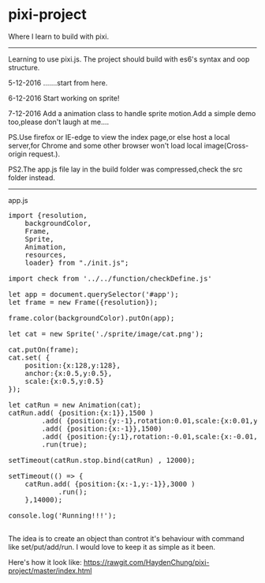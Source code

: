 # pixi-project
Where I learn to build with pixi.

<hr>

Learning to use pixi.js.
The project should build with es6's syntax and oop structure.

5-12-2016   .......start from here.

6-12-2016   Start working on sprite!

7-12-2016   Add a animation class to handle sprite motion.Add a simple demo too,please don't laugh at me....

PS.Use firefox or IE-edge to view the index page,or else host a local server,for Chrome and some other browser won't load local image(Cross-origin request.).

PS2.The app.js file lay in the build folder was compressed,check the src folder instead.

<hr>

app.js
<pre>
import {resolution, 
    backgroundColor, 
    Frame, 
    Sprite,
    Animation, 
    resources, 
    loader} from "./init.js";

import check from '../../function/checkDefine.js'

let app = document.querySelector('#app');
let frame = new Frame({resolution});

frame.color(backgroundColor).putOn(app);

let cat = new Sprite('./sprite/image/cat.png');

cat.putOn(frame);
cat.set( {
    position:{x:128,y:128},
    anchor:{x:0.5,y:0.5},
    scale:{x:0.5,y:0.5} 
});

let catRun = new Animation(cat);
catRun.add( {position:{x:1}},1500 )
        .add( {position:{y:-1},rotation:0.01,scale:{x:0.01,y:0.01}},1500 )
        .add( {position:{x:-1}},1500)
        .add( {position:{y:1},rotation:-0.01,scale:{x:-0.01,y:-0.01}},1500)
        .run(true);

setTimeout(catRun.stop.bind(catRun) , 12000);

setTimeout(() => {
    catRun.add( {position:{x:-1,y:-1}},3000 )
            .run();
    },14000);

console.log('Running!!!');

</pre>

The idea is to create an object than controt it's behaviour with command like set/put/add/run.
I would love to keep it as simple as it been.

Here's how it look like: https://rawgit.com/HaydenChung/pixi-project/master/index.html
